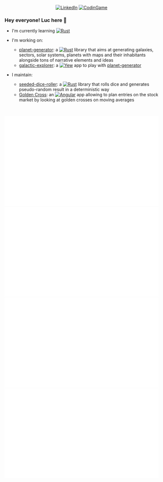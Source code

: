 <div align="center">
  
  [![LinkedIn](https://img.shields.io/badge/LinkedIn-Luc_Toupense-blue?logo=linkedin&style=flat-square)](www.linkedin.com/in/luc-toupense/)
  [![CodinGame](https://img.shields.io/badge/CodinGame-lmagitem-yellow?logo=codingame&style=flat-square)](https://www.codingame.com/profile/04fd6995b4434e5be2ceb85e2d7c86f78043874)
  
</div>
<div>
  
### Hey everyone! Luc here 👋
- I'm currently learning [![Rust](https://shields.io/badge/-Rust-orange?logo=rust&style=plastic)](https://www.rust-lang.org/)
- I'm working on:
  - [planet-generator](https://github.com/lmagitem/planet-generator): a [![Rust](https://shields.io/badge/-Rust-orange?logo=rust&style=plastic)](https://www.rust-lang.org/) library that aims at generating galaxies, sectors, solar systems, planets with maps and their inhabitants alongside tons of narrative elements and ideas
  - [galactic-explorer](https://github.com/lmagitem/galactic-explorer): a [![Yew](https://shields.io/badge/-Yew-lightgrey?logo=rust&style=plastic)](https://yew.rs/) app to play with [planet-generator](https://github.com/lmagitem/planet-generator)

- I maintain:
  - [seeded-dice-roller](https://github.com/lmagitem/seeded-dice-roller): a [![Rust](https://shields.io/badge/-Rust-orange?logo=rust&style=plastic)](https://www.rust-lang.org/) library that rolls dice and generates pseudo-random result in a deterministic way
  - [Golden Cross](https://github.com/lmagitem/goldencross): an [![Angular](https://shields.io/badge/-Angular-red?logo=angular&style=plastic)](https://angular.io/) app allowing to plan entries on the stock market by looking at golden crosses on moving averages
  
</div>
</br>
<div align="center">
  
  ![](https://raw.githubusercontent.com/lmagitem/github-stats/master/generated/overview.svg#gh-dark-mode-only)
  ![](https://raw.githubusercontent.com/lmagitem/github-stats/master/generated/overview.svg#gh-light-mode-only)
  ![](https://raw.githubusercontent.com/lmagitem/github-stats/master/generated/languages.svg#gh-dark-mode-only)
  ![](https://raw.githubusercontent.com/lmagitem/github-stats/master/generated/languages.svg#gh-light-mode-only)
  
</div>
